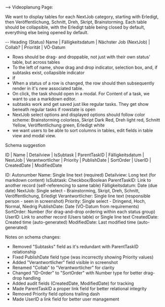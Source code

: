 --> Videoplanung Page:

We want to display tables for each NextJob category, starting with Erledigt, then Veröffentlichung, Schnitt, Dreh, Skript, Brainstorming. Each table should be collapsible, with the Erledigt table being closed by default, everything else being opened by default.

--
Heading (Status)
Name | Fälligkeitsdatum | Nächster Job (NextJob) | Collab? | Priorität | VÖ-Datum


- Rows should be drag- and droppable, not just with their own status' table, but across tables
- To the left of name, show drag and drop indicator, selection box, and, if subtasks exist, collapsible indicator
- if 
- When a status of a row is changed, the row should then subsequently render in it's new associated table. 
- On click, the task should open in a modal. For Content of a task, we want to use a markdown editor.
- subtasks work and get saved just like regular tasks. They get show beneath regular tasks if rowstate is open
- NextJob select options and displayed options should follow color scheme: Brainstorming colorless, Skript Dark Red, Dreh light red, Schnitt Yellow, Veröffentlichung green, Erledigt white
- we want users to be able to sort columns in tables, edit fields in table view and modal view.

Schema suggestion

ID | Name | Detailview | IsSubtask | ParentTaskID | Fälligkeitsdatum | NextJob | Verantwortlicher | Priority | PublishDate | SortOrder | UserID | CreatedDate | ModifiedDate

ID: Autonumber
Name: Single line text (required)
Detailview: Long text (for markdown content)
IsSubtask: Checkbox/Boolean
ParentTaskID: Link to another record (self-referencing to same table)
Fälligkeitsdatum: Date (due date)
NextJob: Single select - Brainstorming, Skript, Dreh, Schnitt, Veröffentlichung, Erledigt
Verantwortlicher: Single line text (responsible person - seen in screenshot)
Priority: Single select - Dringend, Hoch, Normal, Niedrig
PublishDate: Date (VÖ-Datum from requirements)
SortOrder: Number (for drag-and-drop ordering within each status group)
UserID: Link to another record (Users table) or Single line text
CreatedDate: Created time (auto-generated)
ModifiedDate: Last modified time (auto-generated)

Notes on schema changes:
- Removed "Subtasks" field as it's redundant with ParentTaskID relationship
- Fixed PublishDate field type (was incorrectly showing Priority values)
- Added "Verantwortlicher" field visible in screenshot
- Renamed "Collab" to "Verantwortlicher" for clarity
- Changed "ID-Order" to "SortOrder" with Number type for better drag-drop handling
- Added audit fields (CreatedDate, ModifiedDate) for tracking
- Made ParentTaskID a proper link field for better relational integrity
- Removed Priority field options trailing dash
- Made UserID a link field for better user management